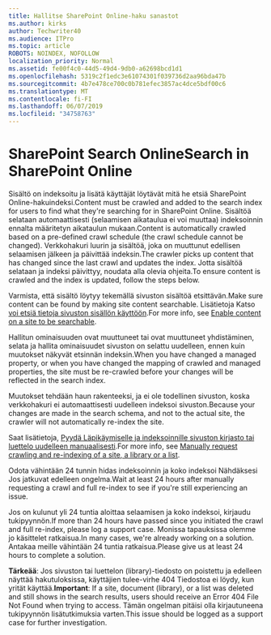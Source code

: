 ```yaml
---
title: Hallitse SharePoint Online-haku sanastot
ms.author: kirks
author: Techwriter40
ms.audience: ITPro
ms.topic: article
ROBOTS: NOINDEX, NOFOLLOW
localization_priority: Normal
ms.assetid: fe00f4c0-44d5-49d4-9db0-a62698bcd1d1
ms.openlocfilehash: 5319c2f1edc3e61074301f039736d2aa96bda47b
ms.sourcegitcommit: 4b7e478ce700c0b781efec3857ac4dce5bdf00c6
ms.translationtype: MT
ms.contentlocale: fi-FI
ms.lasthandoff: 06/07/2019
ms.locfileid: "34758763"
---
```

# <a name="search-in-sharepoint-online"></a><span data-ttu-id="4c218-102">SharePoint Search Online</span><span class="sxs-lookup"><span data-stu-id="4c218-102">Search in SharePoint Online</span></span>

<span data-ttu-id="4c218-103">Sisältö on indeksoitu ja lisätä käyttäjät löytävät mitä he etsiä SharePoint Online-hakuindeksi.</span><span class="sxs-lookup"><span data-stu-id="4c218-103">Content must be crawled and added to the search index for users to find what they're searching for in SharePoint Online.</span></span> <span data-ttu-id="4c218-104">Sisältöä selataan automaattisesti (selaamisen aikataulua ei voi muuttaa) indeksoinnin ennalta määritetyn aikataulun mukaan.</span><span class="sxs-lookup"><span data-stu-id="4c218-104">Content is automatically crawled based on a pre-defined crawl schedule (the crawl schedule cannot be changed).</span></span> <span data-ttu-id="4c218-105">Verkkohakuri luurin ja sisältöä, joka on muuttunut edellisen selaamisen jälkeen ja päivittää indeksin.</span><span class="sxs-lookup"><span data-stu-id="4c218-105">The crawler picks up content that has changed since the last crawl and updates the index.</span></span> <span data-ttu-id="4c218-106">Jotta sisältöä selataan ja indeksi päivittyy, noudata alla olevia ohjeita.</span><span class="sxs-lookup"><span data-stu-id="4c218-106">To ensure content is crawled and the index is updated, follow the steps below.</span></span>

<span data-ttu-id="4c218-107">Varmista, että sisältö löytyy tekemällä sivuston sisältöä etsittävän.</span><span class="sxs-lookup"><span data-stu-id="4c218-107">Make sure content can be found by making site content searchable.</span></span> <span data-ttu-id="4c218-108">Lisätietoja Katso [voi etsiä tietoja sivuston sisällön käyttöön](https://docs.microsoft.com/sharepoint/make-site-content-searchable).</span><span class="sxs-lookup"><span data-stu-id="4c218-108">For more info, see [Enable content on a site to be searchable](https://docs.microsoft.com/sharepoint/make-site-content-searchable).</span></span>

<span data-ttu-id="4c218-109">Hallitun ominaisuuden ovat muuttuneet tai ovat muuttuneet yhdistäminen, selata ja hallita ominaisuudet sivuston on selattu uudelleen, ennen kuin muutokset näkyvät etsinnän indeksin.</span><span class="sxs-lookup"><span data-stu-id="4c218-109">When you have changed a managed property, or when you have changed the mapping of crawled and managed properties, the site must be re-crawled before your changes will be reflected in the search index.</span></span> 

<span data-ttu-id="4c218-110">Muutokset tehdään haun rakenteeksi, ja ei ole todellinen sivuston, koska verkkohakuri ei automaattisesti uudelleen indeksoi sivuston.</span><span class="sxs-lookup"><span data-stu-id="4c218-110">Because your changes are made in the search schema, and not to the actual site, the crawler will not automatically re-index the site.</span></span> 

<span data-ttu-id="4c218-111">Saat lisätietoja, [Pyydä Läpikäymiselle ja indeksoinnille sivuston kirjasto tai luettelo uudelleen manuaalisesti](https://docs.microsoft.com/sharepoint/crawl-site-conten).</span><span class="sxs-lookup"><span data-stu-id="4c218-111">For more info, see [Manually request crawling and re-indexing of a site, a library or a list](https://docs.microsoft.com/sharepoint/crawl-site-conten).</span></span>

 <span data-ttu-id="4c218-112">Odota vähintään 24 tunnin hidas indeksoinnin ja koko indeksoi Nähdäksesi Jos jatkuvat edelleen ongelma.</span><span class="sxs-lookup"><span data-stu-id="4c218-112">Wait at least 24 hours after manually requesting a crawl and full re-index to see if you're still experiencing an issue.</span></span> 

<span data-ttu-id="4c218-113">Jos on kulunut yli 24 tuntia aloittaa selaamisen ja koko indeksoi, kirjaudu tukipyynnön.</span><span class="sxs-lookup"><span data-stu-id="4c218-113">If more than 24 hours have passed since you initiated the crawl and full re-index, please log a support case.</span></span> <span data-ttu-id="4c218-114">Monissa tapauksissa olemme jo käsittelet ratkaisua.</span><span class="sxs-lookup"><span data-stu-id="4c218-114">In many cases, we're already working on a solution.</span></span> <span data-ttu-id="4c218-115">Antakaa meille vähintään 24 tuntia ratkaisua.</span><span class="sxs-lookup"><span data-stu-id="4c218-115">Please give us at least 24 hours to complete a solution.</span></span>

<span data-ttu-id="4c218-116">**Tärkeää**: Jos sivuston tai luettelon (library)-tiedosto on poistettu ja edelleen näyttää hakutuloksissa, käyttäjien tulee-virhe 404 Tiedostoa ei löydy, kun yrität käyttää.</span><span class="sxs-lookup"><span data-stu-id="4c218-116">**Important**: If a site, document (library), or a list was deleted and still shows in the search results, users should receive an Error 404 File Not Found when trying to access.</span></span> <span data-ttu-id="4c218-117">Tämän ongelman pitäisi olla kirjautuneena tukipyynnön lisätutkimuksia varten.</span><span class="sxs-lookup"><span data-stu-id="4c218-117">This issue should be logged as a support case for further investigation.</span></span> 



